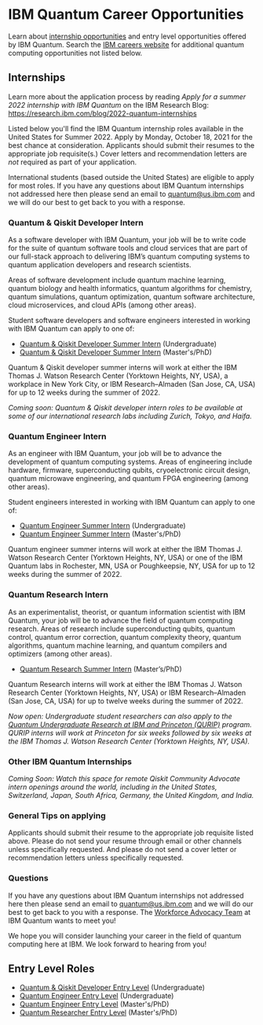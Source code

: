 # IBM Quantum Career Opportunities

Learn about [internship opportunities](https://www.ibm.com/quantum-computing/internship/) and entry level opportunities offered by IBM Quantum. Search the [IBM careers website](http://ibm.biz/quantum-careers) for additional quantum computing opportunities not listed below.

## Internships

Learn more about the application process by reading *Apply for a summer 2022 internship with IBM Quantum* on the IBM Research Blog:  
https://research.ibm.com/blog/2022-quantum-internships

Listed below you'll find the IBM Quantum internship roles available in the United States for Summer 2022. Apply by Monday, October 18, 2021 for the best chance at consideration. Applicants should submit their resumes to the appropriate job requisite(s.) Cover letters and recommendation letters are _not_ required as part of your application.

International students (based outside the United States) are eligible to apply for most roles. If you have any questions about IBM Quantum internships not addressed here then please send an email to quantum@us.ibm.com and we will do our best to get back to you with a response.

### Quantum & Qiskit Developer Intern

As a software developer with IBM Quantum, your job will be to write code for the suite of quantum software tools and cloud services that are part of our full-stack approach to delivering IBM’s quantum computing systems to quantum application developers and research scientists.

Areas of software development include quantum machine learning, quantum biology and health informatics, quantum algorithms for chemistry, quantum simulations, quantum optimization, quantum software architecture, cloud microservices, and cloud APIs (among other areas).

Student software developers and software engineers interested in working with IBM Quantum can apply to one of:
- [Quantum & Qiskit Developer Summer Intern](https://careers.ibm.com/job/13791741/quantum-qiskit-developer-summer-intern-undergraduate-2022-remote/) (Undergraduate)
- [Quantum & Qiskit Developer Summer Intern](https://careers.ibm.com/job/13791740/quantum-qiskit-developer-summer-intern-2022-remote/) (Master's/PhD)

Quantum & Qiskit developer summer interns will work at either the IBM Thomas J. Watson Research Center (Yorktown Heights, NY, USA), a workplace in New York City, or IBM Research–Almaden (San Jose, CA, USA) for up to 12 weeks during the summer of 2022.

_Coming soon: Quantum & Qiskit developer intern roles to be available at some of our international research labs including Zurich, Tokyo, and Haifa._


### Quantum Engineer Intern

As an engineer with IBM Quantum, your job will be to advance the development of quantum computing systems. Areas of engineering include hardware, firmware, superconducting qubits, cryoelectronic circuit design, quantum microwave engineering, and quantum FPGA engineering (among other areas).

Student engineers interested in working with IBM Quantum can apply to one of:

- [Quantum Engineer Summer Intern](https://careers.ibm.com/job/13791743/quantum-engineer-summer-intern-undergrad-2022-remote/) (Undergraduate)
- [Quantum Engineer Summer Intern](https://careers.ibm.com/job/13791742/quantum-engineer-summer-intern-masters-phd-2022-remote/) (Master's/PhD)

Quantum engineer summer interns will work at either the IBM Thomas J. Watson Research Center (Yorktown Heights, NY, USA) or one of the IBM Quantum labs in Rochester, MN, USA or Poughkeepsie, NY, USA for up to 12 weeks during the summer of 2022.


### Quantum Research Intern

As an experimentalist, theorist, or quantum information scientist with IBM Quantum, your job will be to advance the field of quantum computing research. Areas of research include superconducting qubits, quantum control, quantum error correction, quantum complexity theory, quantum algorithms, quantum machine learning, and quantum compilers and optimizers (among other areas).

- [Quantum Research Summer Intern](https://careers.ibm.com/job/13790225/quantum-research-summer-intern-masters-phd-2022-remote/) (Master’s/PhD)

Quantum Research interns will work at either the IBM Thomas J. Watson Research Center (Yorktown Heights, NY, USA) or IBM Research–Almaden (San Jose, CA, USA) for up to twelve weeks during the summer of 2022.

_Now open: Undergraduate student researchers can also apply to the [Quantum Undergraduate Research at IBM and Princeton (QURIP)](https://www.ibm.com/quantum-computing/internship/qurip/) program. QURIP interns will work at Princeton for six weeks followed by six weeks at the IBM Thomas J. Watson Research Center (Yorktown Heights, NY, USA)._


### Other IBM Quantum Internships

_Coming Soon: Watch this space for remote Qiskit Community Advocate intern openings around the world, including in the United States, Switzerland, Japan, South Africa, Germany, the United Kingdom, and India._

### General Tips on applying

Applicants should submit their resume to the appropriate job requisite listed above. Please do not send your resume through email or other channels unless specifically requested. And please do not send a cover letter or recommendation letters unless specifically requested.

### Questions

If you have any questions about IBM Quantum internships not addressed here then please send an email to quantum@us.ibm.com and we will do our best to get back to you with a response. The [Workforce Advocacy Team](https://github.com/orgs/IBM/teams/quantum-workforce-advocacy/members) at IBM Quantum wants to meet you!

We hope you will consider launching your career in the field of quantum computing here at IBM. We look forward to hearing from you!

## Entry Level Roles

- [Quantum & Qiskit Developer Entry Level](https://careers.ibm.com/job/14385861/quantum-qiskit-developer-entry-level-remote/) (Undergraduate)
- [Quantum Engineer Entry Level](https://careers.ibm.com/job/14385864/quantum-engineer-entry-level-remote/) (Undergraduate)
- [Quantum Engineer Entry Level](https://careers.ibm.com/job/14385863/quantum-engineer-entry-level-remote/) (Master's/PhD)
- [Quantum Researcher Entry Level](https://careers.ibm.com/job/14387611/quantum-researcher-entry-level-remote/) (Master's/PhD)
